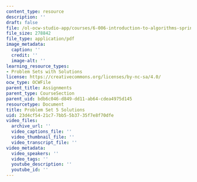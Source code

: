```yaml
---
content_type: resource
description: ''
draft: false
file: /ol-ocw-studio-app/courses/6-006-introduction-to-algorithms-spring-2020/23d4cf5421c77bb55b3735f7e8f70dfe_MIT6_006S20_ps5_solutions.pdf
file_size: 278842
file_type: application/pdf
image_metadata:
  caption: ''
  credit: ''
  image-alt: ''
learning_resource_types:
- Problem Sets with Solutions
license: https://creativecommons.org/licenses/by-nc-sa/4.0/
ocw_type: OCWFile
parent_title: Assignments
parent_type: CourseSection
parent_uid: bdb6c046-d849-dd11-ab64-cdea4975d145
resourcetype: Document
title: Problem Set 5 Solutions
uid: 23d4cf54-21c7-7bb5-5b37-35f7e8f70dfe
video_files:
  archive_url: ''
  video_captions_file: ''
  video_thumbnail_file: ''
  video_transcript_file: ''
video_metadata:
  video_speakers: ''
  video_tags: ''
  youtube_description: ''
  youtube_id: ''
---
```

